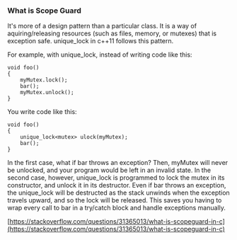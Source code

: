 ### What is Scope Guard

It's more of a design pattern than a particular class. It is a way of aquiring/releasing resources \(such as files, memory, or mutexes\) that is exception safe. unique\_lock in c++11 follows this pattern.

For example, with unique\_lock, instead of writing code like this:

```
void foo()
{
    myMutex.lock();
    bar();
    myMutex.unlock();
}
```

You write code like this:

```
void foo()
{
    unique_lock<mutex> ulock(myMutex);
    bar();
}
```

In the first case, what if bar throws an exception? Then, myMutex will never be unlocked, and your program would be left in an invalid state. In the second case, however, unique\_lock is programmed to lock the mutex in its constructor, and unlock it in its destructor. Even if bar throws an exception, the unique\_lock will be destructed as the stack unwinds when the exception travels upward, and so the lock will be released. This saves you having to wrap every call to bar in a try/catch block and handle exceptions manually.

[https://stackoverflow.com/questions/31365013/what-is-scopeguard-in-c](https://stackoverflow.com/questions/31365013/what-is-scopeguard-in-c)

